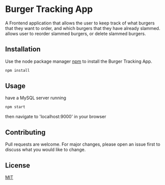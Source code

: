 # Burger Tracking App

A Frontend application that allows the user to keep track of what burgers that they want to order, and which burgers that they have already slammed. allows user to reorder slammed burgers, or delete slammed burgers.

## Installation

Use the node package manager [npm](https://nodejs.org/en/) to install the Burger Tracking App.

```bash
npm install
```

## Usage

have a MySQL server running

```node.js
npm start
```

then navigate to 'localhost:9000' in your browser

## Contributing

Pull requests are welcome. For major changes, please open an issue first to discuss what you would like to change.


## License

[MIT](https://choosealicense.com/licenses/mit/)
